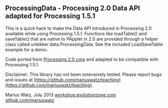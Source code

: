 ## ProcessingData - Processing 2.0 Data API adapted for Processing 1.5.1

This is a quick hack to make the Data API introduced in Processing 2.0 available while using Processing 1.5.1. Functions like loadTable() and saveTable() that are native to PApplet in 2.0 are provided through a helper class called unlekker.data.ProcessingData. See the included LoadSaveTable example for a demo.

Code ported from [Processing 2.0 core](https://github.com/processing/processing/) and adapted to be compatible with Processing 1.5.1. 

Disclaimer: This library has not been extensively tested. Please report bugs and issues at 
[https://github.com/mariuswatz/teaching](https://github.com/mariuswatz/teaching).

Marius Watz, July 2013 
[workshop.evolutionzone.com](http://workshop.evolutionzone.com)
[github.com/mariuswatz](https://github.com/mariuswatz/)
